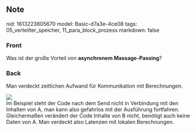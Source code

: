 ## Note
nid: 1613223805670
model: Basic-d7a3e-4ce08
tags: 05_verteilter_speicher, 11_para_block_prozess
markdown: false

### Front
Was ist der große Vorteil von <b>asynchronem Massage-Passing</b>?

### Back
Man verdeckt zeitlichen Aufwand für Kommunikation mit Berechnungen.
<div><img src=
"paste-d7118a78b8d442507491b736bfbe266090ff24b5.jpg"></div>
<div>
  Im Beispiel steht der Code nach dem Send nicht in Verbindung mit
  den Inhalten von A, man kann also gefahrlos mit der Ausführung
  fortfahren.
</div>
<div>
  Gleichermaßen verändert der Code Inhalte von B nicht, benötigt
  auch keine Daten von A. Man verdeckt also Latenzen mit lokalen
  Berechnungen.
</div>
